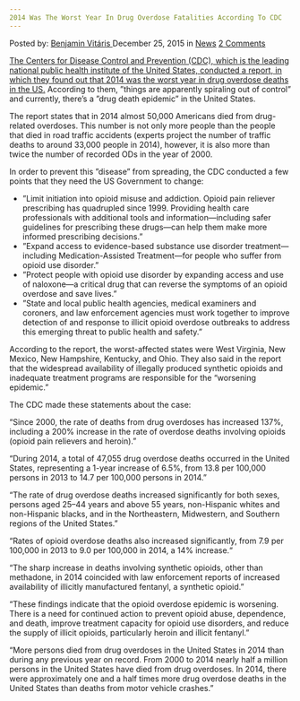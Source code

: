 ```yaml
---
2014 Was The Worst Year In Drug Overdose Fatalities According To CDC
---
```

<article class="post-listing post-12735 post type-post status-publish format-standard has-post-thumbnail hentry category-news tag-1779 tag-cdc tag-drug tag-fatalities tag-overdose tag-worst tag-year">
<div class="post-inner">
<span>Posted by: <a href="https://www.deepdotweb.com/author/benjaminvi/" title="">Benjamin Vitáris </a></span>
<span>December 25, 2015</span>
<span>in <a href="https://www.deepdotweb.com/category/news/" rel="category tag">News</a></span>
<span><a href="https://www.deepdotweb.com/2015/12/25/2014-was-the-worst-year-in-drug-overdose-fatalities-according-to-cdc/#comments">2 Comments</a></span>


<p><a href="http://www.modernreaders.com/cdc-warns-of-worst-ever-year-for-drug-overdose-deaths-in-america/35958/ed-jones">The Centers for Disease Control and Prevention (CDC), which is the leading national public health institute of the United States, conducted a report, in which they found out that 2014 was the worst year in drug overdose deaths in the US.</a> According to them, ”things are apparently spiraling out of control” and currently, there’s a ”drug death epidemic” in the United States.</p>
<p>The report states that in 2014 almost 50,000 Americans died from drug-related overdoses. This number is not only more people than the people that died in road traffic accidents (experts project the number of traffic deaths to around 33,000 people in 2014), however, it is also more than twice the number of recorded ODs in the year of 2000.</p>
<p>In order to prevent this ”disease” from spreading, the CDC conducted a few points that they need the US Government to change:</p>
<ul>
<li>”Limit initiation into opioid misuse and addiction. Opioid pain reliever prescribing has quadrupled since 1999. Providing health care professionals with additional tools and information—including safer guidelines for prescribing these drugs—can help them make more informed prescribing decisions.”</li>
<li>”Expand access to evidence-based substance use disorder treatment—including Medication-Assisted Treatment—for people who suffer from opioid use disorder.”</li>
<li>”Protect people with opioid use disorder by expanding access and use of naloxone—a critical drug that can reverse the symptoms of an opioid overdose and save lives.”</li>
<li>”State and local public health agencies, medical examiners and coroners, and law enforcement agencies must work together to improve detection of and response to illicit opioid overdose outbreaks to address this emerging threat to public health and safety.”</li>
</ul>
<p>According to the report, the worst-affected states were West Virginia, New Mexico, New Hampshire, Kentucky, and Ohio. They also said in the report that the widespread availability of illegally produced synthetic opioids and inadequate treatment programs are responsible for the “worsening epidemic.”</p>
<p>The CDC made these statements about the case:</p>
<p>“Since 2000, the rate of deaths from drug overdoses has increased 137%, including a 200% increase in the rate of overdose deaths involving opioids (opioid pain relievers and heroin).”</p>
<p>“During 2014, a total of 47,055 drug overdose deaths occurred in the United States, representing a 1-year increase of 6.5%, from 13.8 per 100,000 persons in 2013 to 14.7 per 100,000 persons in 2014.”</p>
<p>“The rate of drug overdose deaths increased significantly for both sexes, persons aged 25–44 years and above 55 years, non-Hispanic whites and non-Hispanic blacks, and in the Northeastern, Midwestern, and Southern regions of the United States.”</p>
<p>“Rates of opioid overdose deaths also increased significantly, from 7.9 per 100,000 in 2013 to 9.0 per 100,000 in 2014, a 14% increase.“</p>
<p>“The sharp increase in deaths involving synthetic opioids, other than methadone, in 2014 coincided with law enforcement reports of increased availability of illicitly manufactured fentanyl, a synthetic opioid.”</p>
<p>“These findings indicate that the opioid overdose epidemic is worsening. There is a need for continued action to prevent opioid abuse, dependence, and death, improve treatment capacity for opioid use disorders, and reduce the supply of illicit opioids, particularly heroin and illicit fentanyl.”</p>
<p>“More persons died from drug overdoses in the United States in 2014 than during any previous year on record. From 2000 to 2014 nearly half a million persons in the United States have died from drug overdoses. In 2014, there were approximately one and a half times more drug overdose deaths in the United States than deaths from motor vehicle crashes.”</p>
</div>
<span style="display:none"><a href="https://www.deepdotweb.com/tag/2014/" rel="tag">2014</a> <a href="https://www.deepdotweb.com/tag/cdc/" rel="tag">cdc</a>  <a href="https://www.deepdotweb.com/tag/fatalities/" rel="tag">fatalities</a> <a href="https://www.deepdotweb.com/tag/overdose/" rel="tag">overdose</a> <a href="https://www.deepdotweb.com/tag/worst/" rel="tag">worst</a> <a href="https://www.deepdotweb.com/tag/year/" rel="tag">year</a></span> <span style="display:none" class="updated">2015-12-25<a href="https://www.deepdotweb.com/author/benjaminvi/" title="Posts by Benjamin Vitáris" rel="author">Benjamin Vitáris</a></strong></div>
</div>
</article>

